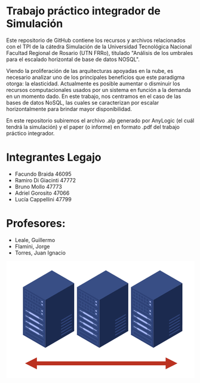# Trabajo práctico integrador de Simulación

Este repositorio de GitHub contiene los recursos y archivos relacionados con el TPI de la cátedra Simulación de la Universidad Tecnológica Nacional Facultad Regional de Rosario (UTN FRRo), titulado "Análisis de los umbrales para el escalado horizontal de base de datos NOSQL".


Viendo la proliferación de las arquitecturas apoyadas en la nube, es necesario analizar uno de los principales beneficios que este paradigma otorga: la elasticidad. Actualmente es posible aumentar o disminuir los recursos computacionales usados por un sistema en función a la demanda en un momento dado. En este trabajo, nos centramos en el caso de las bases de datos NoSQL, las cuales se caracterizan por escalar horizontalmente para brindar mayor disponibilidad.


En este repositorio subiremos el archivo .alp generado por AnyLogic (el cuál tendrá la simulación) y el paper (o informe) en formato .pdf del trabajo práctico integrador.

# Integrantes           Legajo
- Facundo Braida        46095
- Ramiro Di Giacinti    47772
- Bruno Mollo           47773
- Adriel Gorosito       47066
- Lucía Cappellini      47799

# Profesores:
-  Leale, Guillermo
-  Flamini, Jorge
-  Torres, Juan Ignacio


<img src="image1.png"/>  
